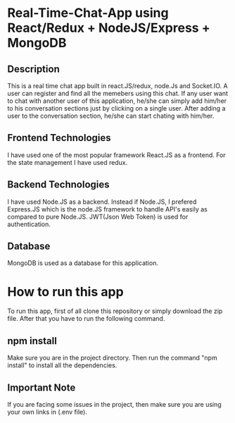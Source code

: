 # Real-Time-Chat-App using React/Redux + NodeJS/Express + MongoDB
## Description
This is a real time chat app built in react.JS/redux, node.Js and Socket.IO. A user can register and find all the memebers using this chat. If any user want to chat with another user 
of this application, he/she can simply add him/her to his conversation sections just by clicking on a single user. After adding a user to the conversation section, he/she can 
start chating with him/her.
## Frontend Technologies
I have used one of the most popular framework React.JS as a frontend. For the state management I have used redux.
## Backend Technologies
I have used Node.JS as a backend. Instead if Node.JS, I prefered Express.JS which is the node.JS framework to handle API's easily as compared to pure Node.JS. JWT(Json Web Token)
is used for authentication.

## Database
MongoDB is used as a database for this application.
# How to run this app
To run this app, first of all clone this repository or simply download the zip file. After that you have to run the following command.
## npm install
Make sure you are in the project directory. Then run the command "npm install" to install all the dependencies.

## Important Note
If you are facing some issues in the project, then make sure you are using your own links in (.env file). 
